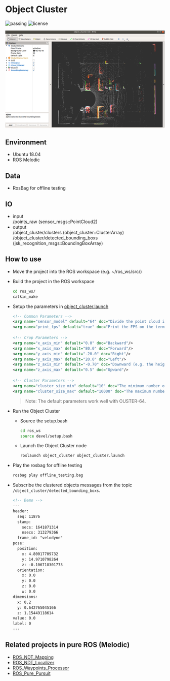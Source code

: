 # Object Cluster
![passing](https://img.shields.io/badge/ROSMelodic-passing-green.svg "The project has been test on ROS-Melodic")
![license](https://img.shields.io/badge/License-MIT-blue.svg)

![Demo.png](./demo.png)

## Environment
* Ubuntu 18.04
* ROS Melodic

## Data
* RosBag for offline testing

## IO
- input  
/points_raw (sensor_msgs::PointCloud2)   
- output  
/object_cluster/clusters (object_cluster::ClusterArray)    
/object_cluster/detected_bounding_boxs (jsk_recognition_msgs::BoundingBoxArray)   

## How to use
* Move the project into the ROS workspace (e.g. ~/ros_ws/src/)
* Build the project in the ROS workspace
  ```bash
  cd ros_ws/
  catkin_make
  ```
* Setup the parameters in [object_cluster.launch](./launch/object_cluster.launch)
  ```xml
  <!-- Common Parameters -->
  <arg name="sensor_model" default="64" doc="Divide the point cloud into nested circular regions centred at the sensor. 16/32/64"/>
  <arg name="print_fps" default="true" doc="Print the FPS on the terminal."/>

  <!-- Crop Parameters -->
  <arg name="x_axis_min" default="0.0" doc="Backward"/>
  <arg name="x_axis_max" default="80.0" doc="Forward"/>
  <arg name="y_axis_min" default="-20.0" doc="Right"/>
  <arg name="y_axis_max" default="20.0" doc="Left"/>
  <arg name="z_axis_min" default="-0.70" doc="Downward (e.g. the height of the LIDAR.)"/>
  <arg name="z_axis_max" default="0.5" doc="Upward"/>

  <!-- Cluster Parameters -->
  <arg name="cluster_size_min" default="10" doc="The minimum number of the points to be clustered."/>
  <arg name="cluster_size_max" default="10000" doc="The maximum number of the points to be clustered."/>
  ```
  > Note: The default parameters work well with OUSTER-64.

* Run the Object Cluster
  * Source the setup.bash
    ```bash
    cd ros_ws
    source devel/setup.bash
    ```
  
  * Launch the Object Cluster node
    ```bash
    roslaunch object_cluster object_cluster.launch
    ```

* Play the rosbag for offline testing
  ```bash
  rosbag play offline_testing.bag
  ```

* Subscribe the clustered objects messages from the topic `/object_cluster/detected_bounding_boxs`.
  ```xml
  <!-- Demo -->
  ---
  header: 
    seq: 11876
    stamp: 
      secs: 1641871314
      nsecs: 313279366
    frame_id: "velodyne"
  pose: 
    position: 
      x: 4.80017709732
      y: 14.9710798264
      z: -0.106718301773
    orientation: 
      x: 0.0
      y: 0.0
      z: 0.0
      w: 0.0
  dimensions: 
    x: 0.2
    y: 0.642765045166
    z: 1.15449118614
  value: 0.0
  label: 0
  ---
  ```

## Related projects in pure ROS (Melodic) 

* [ROS_NDT_Mapping](https://github.com/leofansq/ROS_NDT_Mapping)
* [ROS_NDT_Localizer](https://github.com/leofansq/ROS_NDT_Localizer)
* [ROS_Waypoints_Processor](https://github.com/leofansq/ROS_Waypoints_Processor)
* [ROS_Pure_Pursuit](https://github.com/leofansq/ROS_Pure_Pursuit)
